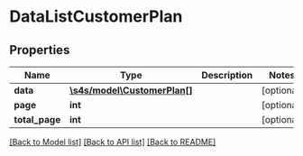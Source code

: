 # DataListCustomerPlan

## Properties
Name | Type | Description | Notes
------------ | ------------- | ------------- | -------------
**data** | [**\s4s/model\CustomerPlan[]**](CustomerPlan.md) |  | [optional] 
**page** | **int** |  | [optional] 
**total_page** | **int** |  | [optional] 

[[Back to Model list]](../README.md#documentation-for-models) [[Back to API list]](../README.md#documentation-for-api-endpoints) [[Back to README]](../README.md)


